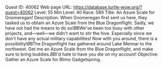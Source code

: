 Quest ID: 40062
Web page URL: https://database.turtle-wow.org/?quest=40062
Level: 55
Min Level: 40
Race: 589
Title: An Azure Scale for Gnomeregan!
Description: When Gnomeregan first sent us here, they tasked us to obtain an Azure Scale from the Blue Dragonflight. Sadly, we have not had the means to do so!$B$BWe've been too busy with other projects, and—well—we didn't want to stir the hive. Especially since we don't have any actual military capabilities! Now with you around, there is a possibility!$B$BThe Dragonflight has gathered around Lake Mennar to the northwest. Get me an Azure Scale from the Blue Dragonflight, and make sure to bring buddies.$B$BI'd hate to have you die on my account!
Objective: Gather an Azure Scale for Blimo Gadgetspring.
